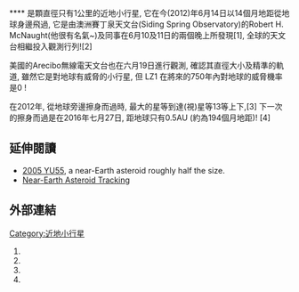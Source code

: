 **** 是顆直徑只有1公里的近地小行星, 它在今(2012)年6月14日以14個月地距從地球身邊飛過, 它是由澳洲賽丁泉天文台(Siding
Spring Observatory)的Robert H.
McNaught(他很有名氣\~)及同事在6月10及11日的兩個晚上所發現\[1\],
全球的天文台相繼投入觀測行列\!\[2\]

美國的Arecibo無線電天文台也在六月19日進行觀測, 確認其直徑大小及精準的軌道, 雖然它是對地球有威脅的小行星, 但 LZ1
在將來的750年內對地球的威脅機率是0 \!

在2012年, 從地球旁邊擦身而過時, 最大的星等到達(視)星等13等上下,\[3\] 下一次的擦身而過是在2016年七月27日,
距地球只有0.5AU (約為194個月地距)\! \[4\]

## 延伸閱讀

  - [2005 YU55](../Page/2005_YU55.md "wikilink"), a near-Earth asteroid
    roughly half the size.
  - [Near-Earth Asteroid
    Tracking](https://zh.wikipedia.org/wiki/Near-Earth_Asteroid_Tracking "wikilink")

## 外部連結

[Category:近地小行星](https://zh.wikipedia.org/wiki/Category:近地小行星 "wikilink")

1.

2.
3.

4.